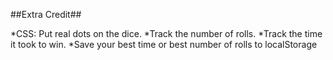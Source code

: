 ##Extra Credit##

*CSS: Put real dots on the dice.
*Track the number of rolls.
*Track the time it took to win.
*Save your best time or best number of rolls to localStorage